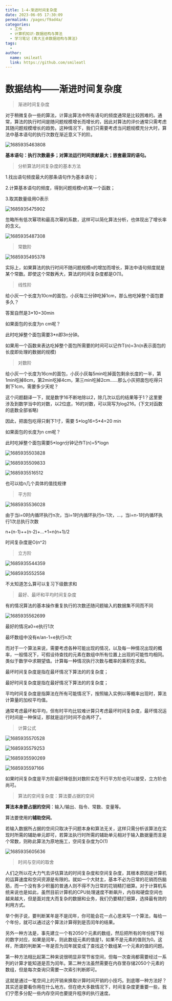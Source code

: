 ```yaml
---
title: 1-4-渐进时间复杂度
date: 2023-06-05 17:30:09
permalink: /pages/f9ad4a/
categories: 
  - 工作
  - 计算机知识-数据结构与算法
  - 学习笔记《青大王卓数据结构与算法》
tags: 
  - 
author: 
  name: smileatl
  link: https://github.com/smileatl
---
```

数据结构——渐进时间复杂度
=============

> 渐进时间复杂度

对于稍微复杂一些的算法，计算出算法中所有语句的频度通常是比较困难的。通常，算法的执行时间是随问题规模增长而增长的，因此对算法的评价通常只需考虑其随问题规模增长的趋势。这种情况下，我们只需要考虑当问题规模充分大时，算法中基本语句的执行次数在渐近意义下的阶。

![1685935463808](/assets/1685935463808.png)

**基本语句：执行次数最多；对算法运行时间贡献最大；嵌套最深的语句。**

> 分析算法时间复杂度的基本方法

1.找出语句频度最大的那条语句作为基本语句；

2.计算基本语句的频度，得到问题规模n的某一个函数；

3.取其数量级用O表示

![1685935475902](/assets/1685935475902.png)

忽略所有低次幂项和最高次幂的系数，这样可以简化算法分析，也体现出了增长率的含义。

![1685935487308](/assets/1685935487308.png)

> 常数阶

![1685935495378](/assets/1685935495378.png)

实际上，如果算法的执行时间不随问题规模n的增加而增长，算法中语句频度就是某个常数。即使这个常数再大，算法的时间复杂度都是O(1)。

> 线性阶

给小灰一个长度为10cm的面包，小灰每三分钟吃掉1cm，那么他吃掉整个面包要多久？

答案自然是3\*10=30min

如果面包的长度为n cm呢？

此时吃掉整个面包需要3\*n即3n分钟。

如果用一个函数来表达吃掉整个面包所需要的时间可以记作T(n)=3n(n表示面包的长度即处理的数据的规模)

> 对数阶

给小灰一个长度为16cm的面包，小灰小灰每5min吃掉面包剩余长度的一半，第1min吃掉8cm，第2min吃掉4cm，第三min吃掉2cm......那么小灰把面包吃得只剩下1cm，需要多少天呢？

这个问题翻译一下，就是数字16不断地除以2，除几次以后的结果等于1？这里要涉及到数学当中的对数，以2位底，16的对数，可以简写为log216。(下文对函数的底数全部省略)

因此，把面包吃得只剩下1寸，需要 5\*log16=5\*4=20 min

如果面包的长度为n cm呢？

此时吃掉整个面包需要5\*logn分钟记作T(n)=5\*logn

  

![1685935503828](/assets/1685935503828.png)

![1685935509833](/assets/1685935509833.png)

![1685935516512](/assets/1685935516512.png)

也可以给n几个具体的值找规律

> 平方阶

  

![1685935536028](/assets/1685935536028.png)

  

由于当i=0时内循环执行n次，当i=1时内循环执行n-1次，...，当i=n-1时内循环执行1次总执行次数

n+(n-1)++(n-2)+...+1=n(n+1)/2

时间复杂度是O(n^2)

> 立方阶

![1685935544359](/assets/1685935544359.png)

![1685935552558](/assets/1685935552558.png)

不太知道怎么算可以复习下级数求和

  

> 最好、最坏和平均时间复杂度

有的情况算法的基本操作重复执行的次数还随问题输入的数据集不同而不同

![1685935562699](/assets/1685935562699.png)

最好的情况a0\=e执行1次

最坏数组中没有e/an-1\=e执行n次

而对于一个算法来说，需要考虑各种可能出现的情况，以及每一种情况出现的概率，一般情况下，可假设待查找的元素在数组中所有位置上出现的可能性均相同。类似于数学中求期望值。计算每一种情况执行次数与概率的乘积在求和。

最坏时间复杂度是指在最坏情况下算法的的复杂度；

最好时间复杂度是指在最好情况下算法的的复杂度；

平均时间复杂度是指算法在所有可能情况下，按照输入实例以等概率出现时，算法计算量的加权平均值。

通常考虑最坏和平均，但有时平均比较难计算只考虑最坏时间复杂度，最坏情况运行时间是一种保证，那就是运行时间不会再坏了。

> 计算公式

![1685935570528](/assets/1685935570528.png)

![1685935579253](/assets/1685935579253.png)

![1685935590269](/assets/1685935590269.png)

![1685935597166](/assets/1685935597166.png)

如果时间复杂度是平方阶最好降低到对数阶实在不行平方阶也可以接受，立方阶也尚可。



> 算法的空间复杂度：算法要占据的空间

**算法本身要占据的空间**：输入/输出、指令、常数、变量等。

算法要使用的**辅助空间**。

若输入数据所占据的空间只取决于问题本身和算法无关，这样只需分析该算法在实现时所需的辅助单元即可，若算法执行时所需的辅助单元相对于输入数据量而言是个常数，则称此算法为原地施工，空间复杂度为O(1)

![1685935605636](/assets/1685935605636.png)

> 时间与空间的取舍

人们之所以花大力气去评估算法的时间复杂度和空间复杂度，其根本原因是计算机的运算速度和空间资源是有限的。就如一个大财主，基本不必为日常的花销而伤脑筋，而一个没有多少积蓄的普通人则不得不为日常的花销精打细算。对于计算机系统来说也是如此，虽然目前计算机的CPU处理速度不断飙升，内存和硬盘空间也越来越大，但是面对庞大而复杂的数据和业务，我们仍要精打细算，选择最有效的利用方式。

举个例子说，要判断某年是不是闰年，你可能会花一点心思来写一个算法，每给一个年份，就可以通过这个算法计算得到是否闰年的结果。

另外一种方法是，事先建立一个有2050个元素的数组，然后把所有的年份按下标的数字对应，如果是闰年，则此数组元素的值是1，如果不是元素的值则为0。这样，所谓的判断某一年是否为闰年就变成了查找这个数组某一个元素的值的问题。

第一种方法相比起第二种来说很明显非常节省空间，但每一次查询都需要经过一系列的计算才能知道是否为闰年。第二种方法虽然需要在内存里存储2050个元素的数组，但是每次查询只需要一次索引判断即可。

这就是通过一笔空间上的开销来换取计算时间开销的小技巧。到底哪一种方法好？其实还是要看你用在什么地方。但在绝大多数情况下，时间复杂度更重要一些，我们宁愿多分配一些内存空间也要提升程序的执行速度。

  
